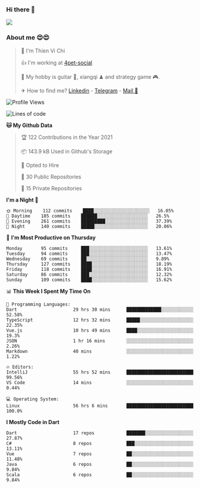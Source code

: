 ### Hi there 👋
![](https://media1.tenor.com/images/9aa4aee77151757a310fcdb4b8fd2a0a/tenor.gif?itemid=12671405)

### About me 😍😍

> 🙎 I'm Thien Vi Chi
> 
> 👍 I'm working at [4pet-social](https://github.com/4pet-social)
>
> 🥞 My hobby is guitar 🎸, xiangqi ♟ and strategy game 🎮.
> 
> ✈ How to find me? [Linkedin](https://www.linkedin.com/in/tvc12/) - [Telegram](https://t.me/yeutham212) - [Mail 📧](mailto:meomeocf98@gmail.com)
> 

<!--START_SECTION:waka-->
![Profile Views](http://img.shields.io/badge/Profile%20Views-6-blue)

![Lines of code](https://img.shields.io/badge/From%20Hello%20World%20I%27ve%20Written-729155%20lines%20of%20code-blue)

**🐱 My Github Data** 

> 🏆 122 Contributions in the Year 2021
 > 
> 📦 143.9 kB Used in Github's Storage 
 > 
> 💼 Opted to Hire
 > 
> 📜 30 Public Repositories 
 > 
> 🔑 15 Private Repositories  
 > 
**I'm a Night 🦉** 

```text
🌞 Morning    112 commits    ████░░░░░░░░░░░░░░░░░░░░░   16.05% 
🌆 Daytime    185 commits    ██████░░░░░░░░░░░░░░░░░░░   26.5% 
🌃 Evening    261 commits    █████████░░░░░░░░░░░░░░░░   37.39% 
🌙 Night      140 commits    █████░░░░░░░░░░░░░░░░░░░░   20.06%

```
📅 **I'm Most Productive on Thursday** 

```text
Monday       95 commits     ███░░░░░░░░░░░░░░░░░░░░░░   13.61% 
Tuesday      94 commits     ███░░░░░░░░░░░░░░░░░░░░░░   13.47% 
Wednesday    69 commits     ██░░░░░░░░░░░░░░░░░░░░░░░   9.89% 
Thursday     127 commits    ████░░░░░░░░░░░░░░░░░░░░░   18.19% 
Friday       118 commits    ████░░░░░░░░░░░░░░░░░░░░░   16.91% 
Saturday     86 commits     ███░░░░░░░░░░░░░░░░░░░░░░   12.32% 
Sunday       109 commits    ████░░░░░░░░░░░░░░░░░░░░░   15.62%

```


📊 **This Week I Spent My Time On** 

```text
💬 Programming Languages: 
Dart                     29 hrs 30 mins      █████████████░░░░░░░░░░░░   52.58% 
TypeScript               12 hrs 32 mins      █████░░░░░░░░░░░░░░░░░░░░   22.35% 
Vue.js                   10 hrs 49 mins      ████░░░░░░░░░░░░░░░░░░░░░   19.3% 
JSON                     1 hr 16 mins        ░░░░░░░░░░░░░░░░░░░░░░░░░   2.26% 
Markdown                 40 mins             ░░░░░░░░░░░░░░░░░░░░░░░░░   1.22%

🔥 Editors: 
IntelliJ                 55 hrs 52 mins      █████████████████████████   99.56% 
VS Code                  14 mins             ░░░░░░░░░░░░░░░░░░░░░░░░░   0.44%

💻 Operating System: 
Linux                    56 hrs 6 mins       █████████████████████████   100.0%

```

**I Mostly Code in Dart** 

```text
Dart                     17 repos            ███████░░░░░░░░░░░░░░░░░░   27.87% 
C#                       8 repos             ███░░░░░░░░░░░░░░░░░░░░░░   13.11% 
Vue                      7 repos             ██░░░░░░░░░░░░░░░░░░░░░░░   11.48% 
Java                     6 repos             ██░░░░░░░░░░░░░░░░░░░░░░░   9.84% 
Scala                    6 repos             ██░░░░░░░░░░░░░░░░░░░░░░░   9.84%

```



<!--END_SECTION:waka-->
